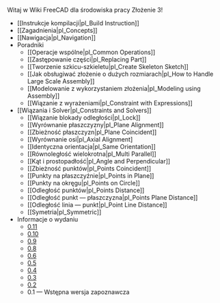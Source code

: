 Witaj w Wiki FreeCAD dla środowiska pracy Złożenie 3!

* [[Instrukcje kompilacji|pl_Build Instruction]]
* [[Zagadnienia|pl_Concepts]]
* [[Nawigacja|pl_Navigation]]
* Poradniki
    * [[Operacje wspólne|pl_Common Operations]]
    * [[Zastępowanie części|pl_Replacing Part]]
    * [[Tworzenie szkicu-szkieletu|pl_Create Skeleton Sketch]]
    * [[Jak obsługiwać złożenie o dużych rozmiarach|pl_How to Handle Large Scale Assembly]]
    * [[Modelowanie z wykorzystaniem złożenia|pl_Modeling using Assembly]]
    * [[Wiązanie z wyrażeniami|pl_Constraint with Expressions]]
* [[Wiązania i Solver|pl_Constraints and Solvers]]
    * [[Wiązanie blokady odległości|pl_Lock]]
    * [[Wyrównanie płaszczyzny|pl_Plane Alignment]]
    * [[Zbieżność płaszczyzn|pl_Plane Coincident]]
    * [[Wyrównanie osi|pl_Axial Alignment]
    * [[Identyczna orientacja|pl_Same Orientation]]
    * [[Równoległość wielokrotna|pl_Multi Parallel]]
    * [[Kąt i prostopadłość|pl_Angle and Perpendicular]]
    * [[Zbieżność punktów|pl_Points Coincident]]
    * [[Punkty na płaszczyźnie|pl_Points in Plane]]
    * [[Punkty na okręgu|pl_Points on Circle]]
    * [[Odległość punktów|pl_Points Distance]]
    * [[Odległość punkt — płaszczyzna|pl_Points Plane Distance]]
    * [[Odległość linia — punkt|pl_Point Line Distance]]
    * [[Symetria|pl_Symmetric]]
* Informacje o wydaniu
    * [0.11](wiki/Release-Notes-0.11)
    * [0.10](wiki/Release-Notes-0.10)
    * [0.9](wiki/Release-Notes-0.9)
    * [0.8](wiki/Release-Notes-0.8)
    * [0.6](wiki/Release-Notes-0.6)
    * [0.5](wiki/Release-Notes-0.5)
    * [0.4](wiki/Release-Notes-0.4)
    * [0.3](wiki/Release-Notes-0.3)
    * [0.2](wiki/Release-Notes-0.2)
    * 0.1 — Wstępna wersja zapoznawcza
